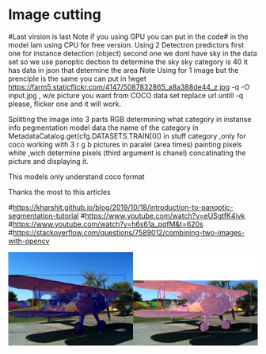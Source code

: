# Image cutting 
#Last virsion is last
Note if you using GPU you can put in the code# in the model Iam using CPU for free version.
Using 2 Detectron predictors 
first one for instance detection (object)
second one we dont have sky in the data set so we use 
panoptic dection to determine the sky 
sky category is 40 
it has data in json that determine the area 
Note Using for 1 image but the prenciple is the same
you can put in !wget https://farm5.staticflickr.com/4147/5087832865_a8a388de44_z.jpg -q -O input.jpg ,
w/e picture you want from COCO data set replace url untill -q please, flicker one and it will work.

Splitting the image into 3 parts RGB
determining what category in instanse info pegmentation model data
the name of the category in MetadataCatalog.get(cfg.DATASETS.TRAIN[0]) in stuff category ,only for coco 
working with 3 r g b pictures in paralel (area times) painting pixels white ,wich determine pixels (third argument is chanel)
concatinating the picture and displaying it.

This models only understand coco format

Thanks the most to this articles

#https://kharshit.github.io/blog/2019/10/18/introduction-to-panoptic-segmentation-tutorial
#https://www.youtube.com/watch?v=eUSgtfK4ivk
#https://www.youtube.com/watch?v=h6s61a_pqfM&t=620s
#https://stackoverflow.com/questions/7589012/combining-two-images-with-opencv



![alt text](https://github.com/dimastar2310/work/blob/main/out(1).png)


